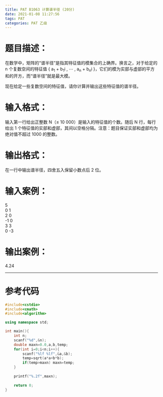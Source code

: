 ```yaml
---
title: PAT B1063 计算谱半径 (20分)
date: 2021-01-08 11:27:56
tags: PAT
categories: PAT 乙级
---
```

# 题目描述：
在数学中，矩阵的“谱半径”是指其特征值的模集合的上确界。换言之，对于给定的 n 个复数空间的特征值 { a<sub>1</sub> + b<sub>1</sub>i , ⋯ , a<sub>n</sub> + b<sub>n</sub>i }，它们的模为实部与虚部的平方和的开方，而“谱半径”就是最大模。

现在给定一些复数空间的特征值，请你计算并输出这些特征值的谱半径。
# 输入格式：
输入第一行给出正整数 N（≤ 10 000）是输入的特征值的个数。随后 N 行，每行给出 1 个特征值的实部和虚部，其间以空格分隔。注意：题目保证实部和虚部均为绝对值不超过 1000 的整数。
# 输出格式：
在一行中输出谱半径，四舍五入保留小数点后 2 位。
# 输入案例：
5<br>
0 1<br>
2 0<br>
-1 0<br>
3 3<br>
0 -3<br>
# 输出案例：
4.24
<hr>

# 参考代码
```c++
#include<cstdio>
#include<cmath>
#include<algorithm>

using namespace std;

int main(){
	int n;
	scanf("%d",&n);
	double maxn=0.0,a,b,temp;
	for(int i=0;i<n;i++){
		scanf("%lf %lf",&a,&b);
		temp=sqrt(a*a+b*b);
		if(temp>maxn) maxn=temp;
	}
	
	printf("%.2f",maxn);
	
	return 0;
}
```